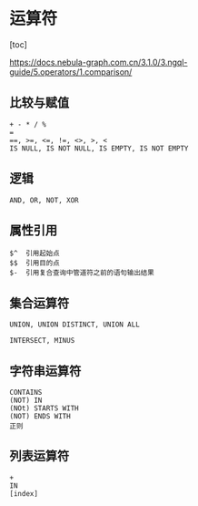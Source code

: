 # 运算符

[toc]

<https://docs.nebula-graph.com.cn/3.1.0/3.ngql-guide/5.operators/1.comparison/>

## 比较与赋值

```text
+ - * / %
=
==, >=, <=, !=, <>, >, <
IS NULL, IS NOT NULL, IS EMPTY, IS NOT EMPTY
```

## 逻辑

```text
AND, OR, NOT, XOR
```

## 属性引用

```text
$^  引用起始点
$$  引用目的点
$-  引用复合查询中管道符之前的语句输出结果
```

## 集合运算符

```text
UNION, UNION DISTINCT, UNION ALL

INTERSECT, MINUS
```

## 字符串运算符

```text
CONTAINS
(NOT) IN
(NOt) STARTS WITH
(NOT) ENDS WITH
正则
```

## 列表运算符

```text
+
IN
[index]
```

